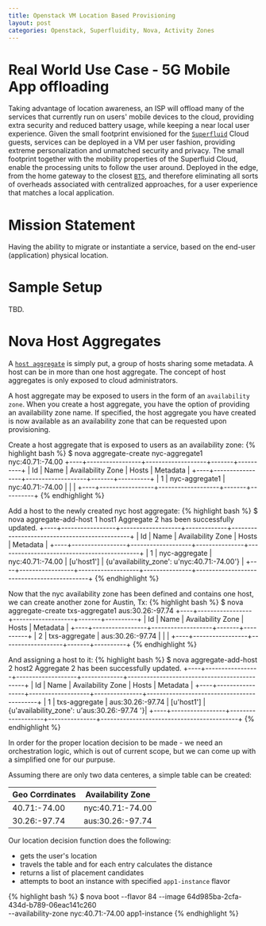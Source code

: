 ```yaml
---
title: Openstack VM Location Based Provisioning
layout: post
categories: Openstack, Superfluidity, Nova, Activity Zones
---
```



# Real World Use Case - 5G Mobile App offloading
Taking advantage of location awareness, an ISP will offload many of the services that currently run on users' mobile devices to the cloud, providing extra security and reduced battery usage, while keeping a near local user experience.
Given the small footprint envisioned for the [`Superfluid`][superfluidity] Cloud guests, services can be deployed in a VM per user fashion, providing extreme personalization and unmatched security and privacy. The small footprint together with the mobility properties of the Superfluid Cloud, enable the processing units to follow the user around. Deployed in the edge, from the home gateway to the closest [`BTS`][bts-wiki], and therefore eliminating all sorts of overheads associated with centralized approaches, for a user experience that matches a local application.

# Mission Statement
Having the ability to migrate or instantiate a service, based on the end-user (application) physical location.


# Sample Setup
TBD.

# Nova Host Aggregates
A  [`host aggregate`][host-aggregates] is simply put, a group of hosts sharing some metadata. A host can be in more than one host aggregate. The concept of host aggregates is only exposed to cloud administrators.

A host aggregate may be exposed to users in the form of an `availability zone`. When you create a host aggregate, you have the option of providing an availability zone name. If specified, the host aggregate you have created is now available as an availability zone that can be requested upon provisioning.


Create a host aggregate that is exposed to users as an availability zone:
{% highlight bash %}
$ nova aggregate-create nyc-aggregate1 nyc:40.71:-74.00
+----+-----------------+-------------------+-------+----------+
| Id | Name            | Availability Zone | Hosts | Metadata |
+----+-----------------+-------------------+-------+----------+
| 1  | nyc-aggregate1  | nyc:40.71:-74.00  |       |          |
+----+-----------------+-------------------+-------+----------+
{% endhighlight %}

Add a host to the newly created nyc host aggregate:
{% highlight bash %}
$ nova aggregate-add-host 1 host1
Aggregate 2 has been successfully updated.
+----+-----------------+-------------------+-------------+----------------------------------------------+
| Id | Name            | Availability Zone | Hosts       | Metadata                                     |
+----+-----------------+-------------------+---------------+--------------------------------------------+
| 1  | nyc-aggregate   | nyc:40.71:-74.00  | [u'host1']  | {u'availability_zone': u'nyc:40.71:-74.00'}  |
+----+-----------------+-------------------+---------------+--------------------------------------------+
{% endhighlight %}

Now that the nyc availability zone has been defined and contains one host, we can create another zone for Austin, Tx:
{% highlight bash %}
$ nova aggregate-create txs-aggregate1 aus:30.26:-97.74
+----+-----------------+-------------------+-------+----------+
| Id | Name            | Availability Zone | Hosts | Metadata |
+----+-----------------+-------------------+-------+----------+
| 2  | txs-aggregate   | aus:30.26:-97.74  |       |          |
+----+-----------------+-------------------+-------+----------+
{% endhighlight %}

And assigning a host to it:
{% highlight bash %}
$ nova aggregate-add-host 2 host2
Aggregate 2 has been successfully updated.
+----+-----------------+-------------------+-------------+---------------------------------------------+
| Id | Name            | Availability Zone | Hosts       | Metadata                                    |
+----+-----------------+-------------------+---------------+-------------------------------------------+
| 1  | txs-aggregate   | aus:30.26:-97.74  | [u'host1']  | {u'availability_zone': u'aus:30.26:-97.74 '}|
+----+-----------------+-------------------+---------------+-------------------------------------------+
{% endhighlight %}

In order for the proper location decision to be made - we need an orchestration logic, which is out of current scope, but
we can come up with a simplified one for our purpuse.

Assuming there are only two data centeres, a simple table can be created:

| Geo Corrdinates | Availability Zone|
|-----------------|------------------|
| 40.71:-74.00    | nyc:40.71:-74.00 |
| 30.26:-97.74    | aus:30.26:-97.74 |



Our location decision function does the following: 

* gets the user's location
* travels the table and for each entry calculates the distance
* returns a list of placement candidates
* attempts to boot an instance with specified `app1-instance` flavor

{% highlight bash %}
$ nova boot --flavor 84 --image 64d985ba-2cfa-434d-b789-06eac141c260 \
 --availability-zone nyc:40.71:-74.00 app1-instance
{% endhighlight %}






[superfluidity]: http://superfluidity.eu/about/specific-objectives/
[bts-wiki]: https://en.wikipedia.org/wiki/Base_transceiver_station
[host-aggregates]: http://docs.openstack.org/developer/nova/aggregates.html